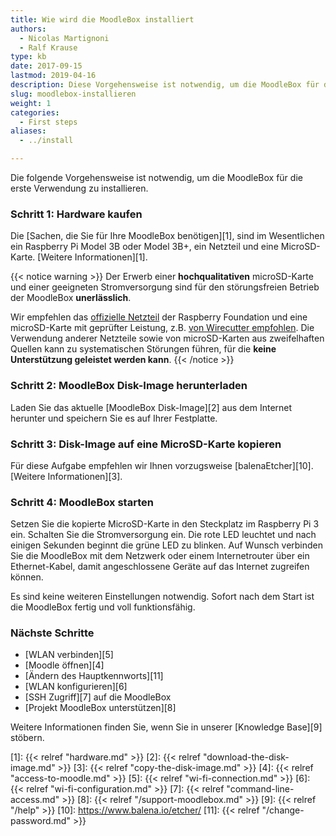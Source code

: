 ```yaml
---
title: Wie wird die MoodleBox installiert
authors:
  - Nicolas Martignoni
  - Ralf Krause
type: kb
date: 2017-09-15
lastmod: 2019-04-16
description: Diese Vorgehensweise ist notwendig, um die MoodleBox für die erste Verwendung zu installieren
slug: moodlebox-installieren
weight: 1
categories:
  - First steps
aliases:
  - ../install

---
```

Die folgende Vorgehensweise ist notwendig, um die MoodleBox für die erste Verwendung zu installieren.

### Schritt 1: Hardware kaufen

Die [Sachen, die Sie für Ihre MoodleBox benötigen][1], sind im Wesentlichen ein Raspberry Pi Model 3B oder Model 3B+, ein Netzteil und eine MicroSD-Karte. [Weitere Informationen][1].

{{< notice warning >}}
Der Erwerb einer __hochqualitativen__ microSD-Karte und einer geeigneten Stromversorgung sind für den störungsfreien Betrieb der MoodleBox __unerlässlich__.

Wir empfehlen das [offizielle Netzteil](https://www.raspberrypi.org/products/universal-power-supply/) der Raspberry Foundation und eine microSD-Karte mit geprüfter Leistung, z.B. [von Wirecutter empfohlen](http://thewirecutter.com/reviews/best-microsd-card/). Die Verwendung anderer Netzteile sowie von microSD-Karten aus zweifelhaften Quellen kann zu systematischen Störungen führen, für die __keine Unterstützung geleistet werden kann__.
{{< /notice >}}

### Schritt 2: MoodleBox Disk-Image herunterladen

Laden Sie das aktuelle [MoodleBox Disk-Image][2] aus dem Internet herunter und speichern Sie es auf Ihrer Festplatte.

### Schritt 3: Disk-Image auf eine MicroSD-Karte kopieren

Für diese Aufgabe empfehlen wir Ihnen vorzugsweise [balenaEtcher][10]. [Weitere Informationen][3].

### Schritt 4: MoodleBox starten

Setzen Sie die kopierte MicroSD-Karte in den Steckplatz im Raspberry Pi 3 ein. Schalten Sie die Stromversorgung ein. Die rote LED leuchtet und nach einigen Sekunden beginnt die grüne LED zu blinken. Auf Wunsch verbinden Sie die MoodleBox mit dem Netzwerk oder einem Internetrouter über ein Ethernet-Kabel, damit angeschlossene Geräte auf das Internet zugreifen können.

Es sind keine weiteren Einstellungen notwendig. Sofort nach dem Start ist die MoodleBox fertig und voll funktionsfähig.

### Nächste Schritte

  * [WLAN verbinden][5]
  * [Moodle öffnen][4]
  * [Ändern des Hauptkennworts][11]
  * [WLAN konfigurieren][6]
  * [SSH Zugriff][7] auf die MoodleBox
  * [Projekt MoodleBox unterstützen][8]

Weitere Informationen finden Sie, wenn Sie in unserer [Knowledge Base][9] stöbern.

 [1]: {{< relref "hardware.md" >}}
 [2]: {{< relref "download-the-disk-image.md" >}}
 [3]: {{< relref "copy-the-disk-image.md" >}}
 [4]: {{< relref "access-to-moodle.md" >}}
 [5]: {{< relref "wi-fi-connection.md" >}}
 [6]: {{< relref "wi-fi-configuration.md" >}}
 [7]: {{< relref "command-line-access.md" >}}
 [8]: {{< relref "/support-moodlebox.md" >}}
 [9]: {{< relref "/help" >}}
 [10]: https://www.balena.io/etcher/
 [11]: {{< relref "/change-password.md" >}}
